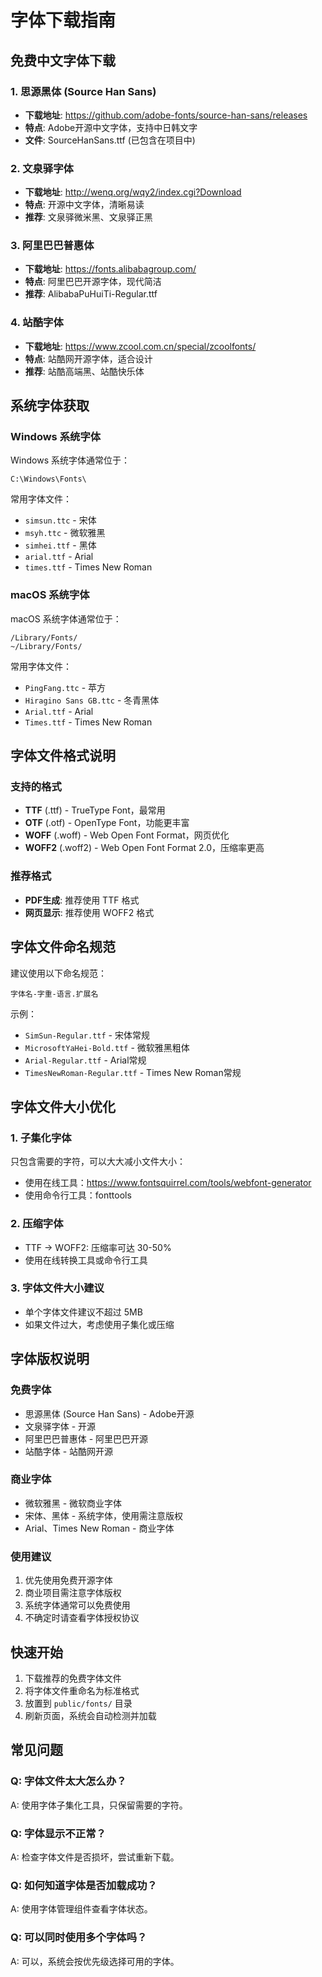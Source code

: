 # 字体下载指南

## 免费中文字体下载

### 1. 思源黑体 (Source Han Sans)
- **下载地址**: https://github.com/adobe-fonts/source-han-sans/releases
- **特点**: Adobe开源中文字体，支持中日韩文字
- **文件**: SourceHanSans.ttf (已包含在项目中)

### 2. 文泉驿字体
- **下载地址**: http://wenq.org/wqy2/index.cgi?Download
- **特点**: 开源中文字体，清晰易读
- **推荐**: 文泉驿微米黑、文泉驿正黑

### 3. 阿里巴巴普惠体
- **下载地址**: https://fonts.alibabagroup.com/
- **特点**: 阿里巴巴开源字体，现代简洁
- **推荐**: AlibabaPuHuiTi-Regular.ttf

### 4. 站酷字体
- **下载地址**: https://www.zcool.com.cn/special/zcoolfonts/
- **特点**: 站酷网开源字体，适合设计
- **推荐**: 站酷高端黑、站酷快乐体

## 系统字体获取

### Windows 系统字体
Windows 系统字体通常位于：
```
C:\Windows\Fonts\
```

常用字体文件：
- `simsun.ttc` - 宋体
- `msyh.ttc` - 微软雅黑
- `simhei.ttf` - 黑体
- `arial.ttf` - Arial
- `times.ttf` - Times New Roman

### macOS 系统字体
macOS 系统字体通常位于：
```
/Library/Fonts/
~/Library/Fonts/
```

常用字体文件：
- `PingFang.ttc` - 苹方
- `Hiragino Sans GB.ttc` - 冬青黑体
- `Arial.ttf` - Arial
- `Times.ttf` - Times New Roman

## 字体文件格式说明

### 支持的格式
- **TTF** (.ttf) - TrueType Font，最常用
- **OTF** (.otf) - OpenType Font，功能更丰富
- **WOFF** (.woff) - Web Open Font Format，网页优化
- **WOFF2** (.woff2) - Web Open Font Format 2.0，压缩率更高

### 推荐格式
- **PDF生成**: 推荐使用 TTF 格式
- **网页显示**: 推荐使用 WOFF2 格式

## 字体文件命名规范

建议使用以下命名规范：
```
字体名-字重-语言.扩展名
```

示例：
- `SimSun-Regular.ttf` - 宋体常规
- `MicrosoftYaHei-Bold.ttf` - 微软雅黑粗体
- `Arial-Regular.ttf` - Arial常规
- `TimesNewRoman-Regular.ttf` - Times New Roman常规

## 字体文件大小优化

### 1. 子集化字体
只包含需要的字符，可以大大减小文件大小：
- 使用在线工具：https://www.fontsquirrel.com/tools/webfont-generator
- 使用命令行工具：fonttools

### 2. 压缩字体
- TTF → WOFF2: 压缩率可达 30-50%
- 使用在线转换工具或命令行工具

### 3. 字体文件大小建议
- 单个字体文件建议不超过 5MB
- 如果文件过大，考虑使用子集化或压缩

## 字体版权说明

### 免费字体
- 思源黑体 (Source Han Sans) - Adobe开源
- 文泉驿字体 - 开源
- 阿里巴巴普惠体 - 阿里巴巴开源
- 站酷字体 - 站酷网开源

### 商业字体
- 微软雅黑 - 微软商业字体
- 宋体、黑体 - 系统字体，使用需注意版权
- Arial、Times New Roman - 商业字体

### 使用建议
1. 优先使用免费开源字体
2. 商业项目需注意字体版权
3. 系统字体通常可以免费使用
4. 不确定时请查看字体授权协议

## 快速开始

1. 下载推荐的免费字体文件
2. 将字体文件重命名为标准格式
3. 放置到 `public/fonts/` 目录
4. 刷新页面，系统会自动检测并加载

## 常见问题

### Q: 字体文件太大怎么办？
A: 使用字体子集化工具，只保留需要的字符。

### Q: 字体显示不正常？
A: 检查字体文件是否损坏，尝试重新下载。

### Q: 如何知道字体是否加载成功？
A: 使用字体管理组件查看字体状态。

### Q: 可以同时使用多个字体吗？
A: 可以，系统会按优先级选择可用的字体。 